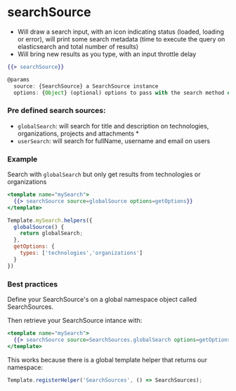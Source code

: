 # searchSource

- Will draw a search input, with an icon indicating status (loaded, loading or error), will print some search metadata (time to execute the query on elasticsearch and total number of results)
- Will bring new results as you type, with an input throttle delay

```handlebars
{{> searchSource}}
```

```js
@params
  source: {SearchSource} a SearchSource instance
  options: {Object} (optional) options to pass with the search method of SearchSource
``` 
### Pre defined search sources:
- `globalSearch`: will search for title and description on technologies, organizations, projects and attachments *
- `userSearch`: will search for fullName, username and email on users

### Example 
Search with `globalSearch` but only get results from technologies or organizations

```handlebars
<template name="mySearch">
  {{> searchSource source=globalSource options=getOptions}}
</template>
```

```js
Template.mySearch.helpers({
  globalSource() {
    return globalSearch;
  },
  getOptions: {
    types: ['technologies','organizations']
  }
})
```

### Best practices
Define your SearchSource's on a global namespace object called SearchSources.

Then retrieve your SearchSource intance with:
```handlebars
<template name="mySearch">
  {{> searchSource source=SearchSources.globalSearch options=getOptions}}
</template>
```
This works because there is a global template helper that returns our namespace:
```js
Template.registerHelper('SearchSources', () => SearchSources);
```
